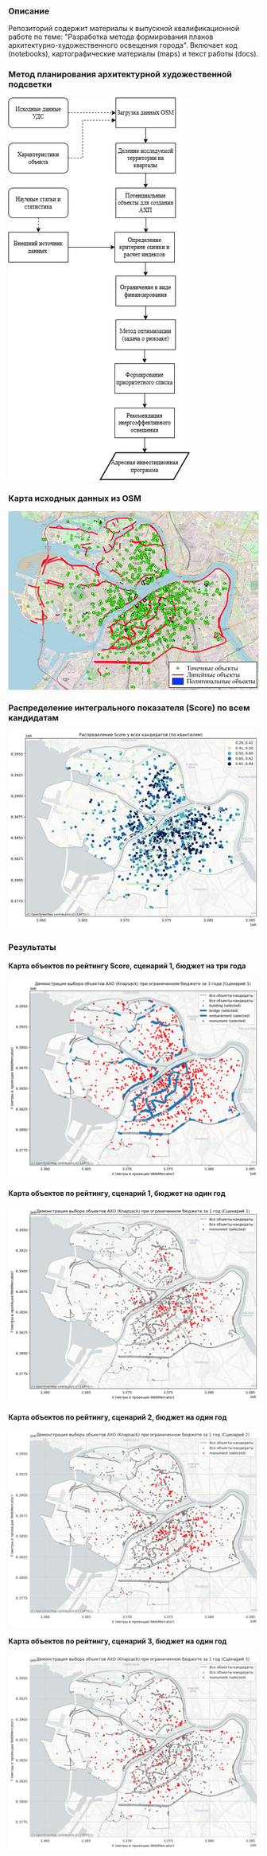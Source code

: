 ### Описание
Репозиторий содержит материалы к выпускной квалификационной работе по теме: "Разработка метода формирования планов архитектурно-художественного освещения города". Включает код (notebooks), картографические материалы (maps) и текст работы (docs).
### Метод планирования архитектурной художественной подсветки
![screenshot_before](https://github.com/nktfedorenko/urban-lighting-optimization/blob/01ac27ac2648e272bb2200b0d4a170992e394e10/maps/%D0%9C%D0%B5%D1%82%D0%BE%D0%B4%20%D0%BF%D0%BB%D0%B0%D0%BD%D0%B8%D1%80%D0%BE%D0%B2%D0%B0%D0%BD%D0%B8%D1%8F%20%D0%B0%D1%80%D1%85%D0%B8%D1%82%D0%B5%D0%BA%D1%82%D1%83%D1%80%D0%BD%D0%BE%D0%B9%20%D1%85%D1%83%D0%B4%D0%BE%D0%B6%D0%B5%D1%81%D1%82%D0%B2%D0%B5%D0%BD%D0%BD%D0%BE%D0%B9%20%D0%BF%D0%BE%D0%B4%D1%81%D0%B2%D0%B5%D1%82%D0%BA%D0%B8.png)
### Карта исходных данных из OSM
![screenshot_before](https://github.com/nktfedorenko/urban-lighting-optimization/blob/841c458117c63c0a3f880d4848b976935a781a99/maps/%D0%9A%D0%B0%D1%80%D1%82%D0%B0%20%D0%B8%D1%81%D1%85%D0%BE%D0%B4%D0%BD%D1%8B%D1%85%20%D0%B4%D0%B0%D0%BD%D0%BD%D1%8B%D1%85%20OSM.png)
### Распределение интегрального показателя (Score) по всем кандидатам
![screenshot_before](https://github.com/nktfedorenko/urban-lighting-optimization/blob/c88d736924e7f3770f2a14a4964277bd9bfce63e/maps/%D0%A0%D0%B0%D1%81%D0%BF%D1%80%D0%B5%D0%B4%D0%B5%D0%BB%D0%B5%D0%BD%D0%B8%D0%B5%20%D0%B8%D0%BD%D1%82%D0%B5%D0%B3%D1%80%D0%B0%D0%BB%D1%8C%D0%BD%D0%BE%D0%B3%D0%BE%20%D0%BF%D0%BE%D0%BA%D0%B0%D0%B7%D0%B0%D1%82%D0%B5%D0%BB%D1%8F%20(Score)%20%D0%BF%D0%BE%20%D0%B2%D1%81%D0%B5%D0%BC%20%D0%BA%D0%B0%D0%BD%D0%B4%D0%B8%D0%B4%D0%B0%D1%82%D0%B0%D0%BC.jpg)
### Результаты
#### Карта объектов по рейтингу Score, сценарий 1, бюджет на три года
![screenshot_before](https://github.com/nktfedorenko/urban-lighting-optimization/blob/e217419ad4a32c0a60a59ff96b48bb9245120422/maps/%D0%9A%D0%B0%D1%80%D1%82%D0%B0%20%D0%BE%D0%B1%D1%8A%D0%B5%D0%BA%D1%82%D0%BE%D0%B2%20%D0%BF%D0%BE%20%D1%80%D0%B5%D0%B9%D1%82%D0%B8%D0%BD%D0%B3%D1%83%20Score%2C%20%D1%81%D1%86%D0%B5%D0%BD%D0%B0%D1%80%D0%B8%D0%B9%201%2C%20%D0%B1%D1%8E%D0%B4%D0%B6%D0%B5%D1%82%20%D0%BD%D0%B0%20%D1%82%D1%80%D0%B8%20%D0%B3%D0%BE%D0%B4%D0%B0.png)
#### Карта объектов по рейтингу, сценарий 1, бюджет на один год
![screenshot_before](https://github.com/nktfedorenko/urban-lighting-optimization/blob/d85e616b39397773ba2891fccb7151ac5dc0f542/maps/%D0%9A%D0%B0%D1%80%D1%82%D0%B0%20%D0%BE%D0%B1%D1%8A%D0%B5%D0%BA%D1%82%D0%BE%D0%B2%20%D0%BF%D0%BE%20%D1%80%D0%B5%D0%B9%D1%82%D0%B8%D0%BD%D0%B3%D1%83%2C%20%D1%81%D1%86%D0%B5%D0%BD%D0%B0%D1%80%D0%B8%D0%B9%201%2C%20%D0%B1%D1%8E%D0%B4%D0%B6%D0%B5%D1%82%20%D0%BD%D0%B0%20%D0%BE%D0%B4%D0%B8%D0%BD%20%D0%B3%D0%BE%D0%B4.png)
#### Карта объектов по рейтингу, сценарий 2, бюджет на один год
![screenshot_before](https://github.com/nktfedorenko/urban-lighting-optimization/blob/d90ba82e30e939a0ee3577bef15e8bdfea84580a/maps/%D0%9A%D0%B0%D1%80%D1%82%D0%B0%20%D0%BE%D0%B1%D1%8A%D0%B5%D0%BA%D1%82%D0%BE%D0%B2%20%D0%BF%D0%BE%20%D1%80%D0%B5%D0%B9%D1%82%D0%B8%D0%BD%D0%B3%D1%83%2C%20%D1%81%D1%86%D0%B5%D0%BD%D0%B0%D1%80%D0%B8%D0%B9%202%2C%20%D0%B1%D1%8E%D0%B4%D0%B6%D0%B5%D1%82%20%D0%BD%D0%B0%20%D0%BE%D0%B4%D0%B8%D0%BD%20%D0%B3%D0%BE%D0%B4.png)
#### Карта объектов по рейтингу, сценарий 3, бюджет на один год
![screenshot_before](https://github.com/nktfedorenko/urban-lighting-optimization/blob/51c56192234d8d4db1e496a98c0b37566c306d4c/maps/%D0%9A%D0%B0%D1%80%D1%82%D0%B0%20%D0%BE%D0%B1%D1%8A%D0%B5%D0%BA%D1%82%D0%BE%D0%B2%20%D0%BF%D0%BE%20%D1%80%D0%B5%D0%B9%D1%82%D0%B8%D0%BD%D0%B3%D1%83%2C%20%D1%81%D1%86%D0%B5%D0%BD%D0%B0%D1%80%D0%B8%D0%B9%203%2C%20%D0%B1%D1%8E%D0%B4%D0%B6%D0%B5%D1%82%20%D0%BD%D0%B0%20%D0%BE%D0%B4%D0%B8%D0%BD%20%D0%B3%D0%BE%D0%B4.png)
